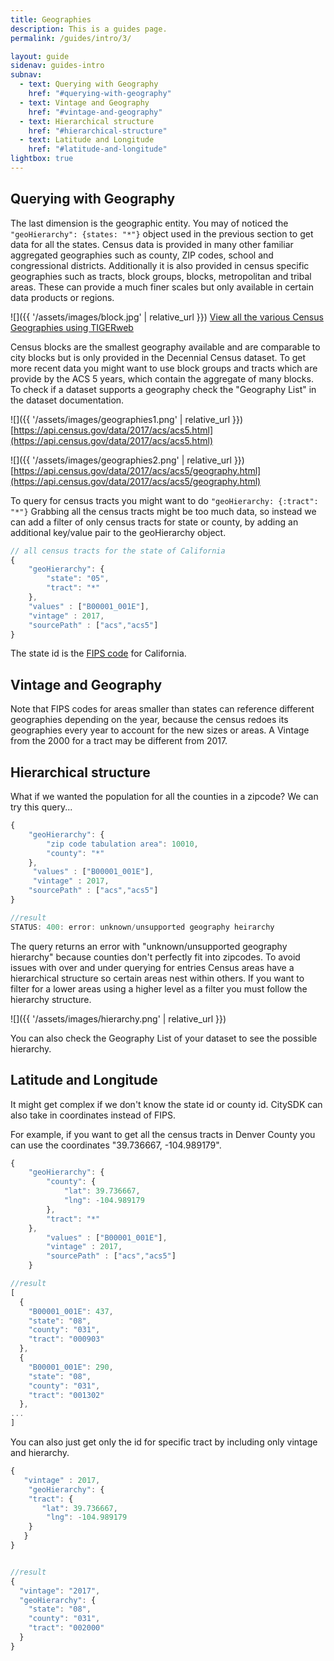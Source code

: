 ```yaml
---
title: Geographies
description: This is a guides page.
permalink: /guides/intro/3/

layout: guide
sidenav: guides-intro
subnav:
  - text: Querying with Geography
    href: "#querying-with-geography"
  - text: Vintage and Geography
    href: "#vintage-and-geography"
  - text: Hierarchical structure
    href: "#hierarchical-structure"
  - text: Latitude and Longitude
    href: "#latitude-and-longitude"
lightbox: true
---
```


## Querying with Geography

The last dimension is the geographic entity. You may of noticed the `"geoHierarchy": {states: "*"}` object used in the previous section to get data for all the states. Census data is provided in many other familiar aggregated geographies such as county, ZIP codes, school and congressional districts. Additionally it is also provided in census specific geographies such as tracts, block groups, blocks, metropolitan and tribal areas. These can provide a much finer scales but only available in certain data products or regions.

![]({{ '/assets/images/block.jpg' | relative_url }})
[View all the various Census Geographies using TIGERweb](https://tigerweb.geo.census.gov/tigerweb/)

Census blocks are the smallest geography available and are comparable to city blocks but is only provided in the Decennial Census dataset. To get more recent data you might want to use block groups and tracts which are provide by the ACS 5 years, which contain the aggregate of many blocks. To check if a dataset supports a geography check the "Geography List" in the dataset documentation.

![]({{ '/assets/images/geographies1.png' | relative_url }})
[https://api.census.gov/data/2017/acs/acs5.html](https://api.census.gov/data/2017/acs/acs5.html)

![]({{ '/assets/images/geographies2.png' | relative_url }})
[https://api.census.gov/data/2017/acs/acs5/geography.html](https://api.census.gov/data/2017/acs/acs5/geography.html)

To query for census tracts you might want to do `"geoHierarchy: {:tract": "*"}` Grabbing all the census tracts might be too much data, so instead we can add a filter of only census tracts for state or county, by adding an additional key/value pair to the geoHierarchy object.

```js
// all census tracts for the state of California
{
    "geoHierarchy": {
        "state": "05",
        "tract": "*"
    },
    "values" : ["B00001_001E"],
    "vintage" : 2017,
    "sourcePath" : ["acs","acs5"]
}
```

The state id is the [FIPS code](https://en.wikipedia.org/wiki/Federal_Information_Processing_Standard_state_code#FIPS_state_codes) for California.

## Vintage and Geography

Note that FIPS codes for areas smaller than states can reference different geographies depending on the year, because the census redoes its geographies every year to account for the new sizes or areas. A Vintage from the 2000 for a tract may be different from 2017.

## Hierarchical structure

What if we wanted the population for all the counties in a zipcode? We can try this query...

```js
{
	"geoHierarchy": {
		"zip code tabulation area": 10010,
		"county": "*"
	},
	 "values" : ["B00001_001E"],
	 "vintage" : 2017,
	"sourcePath" : ["acs","acs5"]
}

//result
STATUS: 400: error: unknown/unsupported geography heirarchy
```

The query returns an error with "unknown/unsupported geography hierarchy" because counties don't perfectly fit into zipcodes. To avoid issues with over and under querying for entries Census areas have a hierarchical structure so certain areas nest within others. If you want to filter for a lower areas using a higher level as a filter you must follow the hierarchy structure.

![]({{ '/assets/images/hierarchy.png' | relative_url }})

You can also check the Geography List of your dataset to see the possible hierarchy.

## Latitude and Longitude

It might get complex if we don't know the state id or county id. CitySDK can also take in coordinates instead of FIPS.

For example, if you want to get all the census tracts in Denver County you can use the coordinates "39.736667, -104.989179".

```js
{
    "geoHierarchy": {
        "county": {
            "lat": 39.736667,
            "lng": -104.989179
        },
        "tract": "*"
    },
        "values" : ["B00001_001E"],
        "vintage" : 2017,
        "sourcePath" : ["acs","acs5"]
    }

//result
[
  {
    "B00001_001E": 437,
    "state": "08",
    "county": "031",
    "tract": "000903"
  },
  {
    "B00001_001E": 290,
    "state": "08",
    "county": "031",
    "tract": "001302"
  },
...
]
```

You can also just get only the id for specific tract by including only vintage and hierarchy.

```js
{
   "vintage" : 2017,
    "geoHierarchy": {
	"tract": {
	   "lat": 39.736667,
	    "lng": -104.989179
	}
   }
}


//result
{
  "vintage": "2017",
  "geoHierarchy": {
    "state": "08",
    "county": "031",
    "tract": "002000"
  }
}
```
